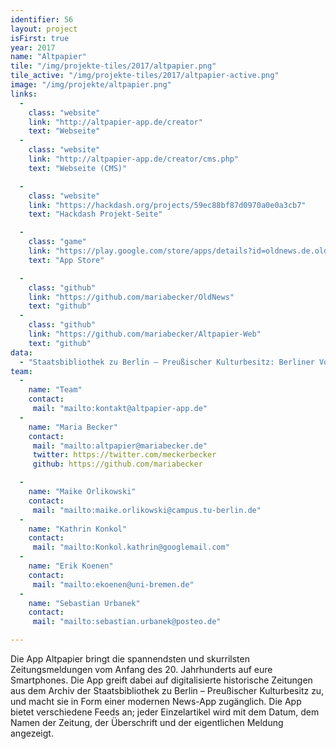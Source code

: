```yaml
---
identifier: 56
layout: project
isFirst: true
year: 2017
name: "Altpapier"
tile: "/img/projekte-tiles/2017/altpapier.png"
tile_active: "/img/projekte-tiles/2017/altpapier-active.png"
image: "/img/projekte/altpapier.png"
links:
  - 
    class: "website"
    link: "http://altpapier-app.de/creator"
    text: "Webseite"
  - 
    class: "website"
    link: "http://altpapier-app.de/creator/cms.php"
    text: "Webseite (CMS)"

  - 
    class: "website"
    link: "https://hackdash.org/projects/59ec88bf87d0970a0e0a3cb7"
    text: "Hackdash Projekt-Seite"

  - 
    class: "game"
    link: "https://play.google.com/store/apps/details?id=oldnews.de.oldnews"
    text: "App Store"

  -
    class: "github"
    link: "https://github.com/mariabecker/OldNews"
    text: "github"
  -
    class: "github"
    link: "https://github.com/mariabecker/Altpapier-Web"
    text: "github"
data:
  - "Staatsbibliothek zu Berlin – Preußischer Kulturbesitz: Berliner Volks-Zeitung (BVZ)"
team:
  -
    name: "Team"
    contact:
     mail: "mailto:kontakt@altpapier-app.de"
  -
    name: "Maria Becker"
    contact:
     mail: "mailto:altpapier@mariabecker.de"
     twitter: https://twitter.com/meckerbecker
     github: https://github.com/mariabecker

  -
    name: "Maike Orlikowski"
    contact:
     mail: "mailto:maike.orlikowski@campus.tu-berlin.de"
  -
    name: "Kathrin Konkol"
    contact:
     mail: "mailto:Konkol.kathrin@googlemail.com"
  -
    name: "Erik Koenen"
    contact:
     mail: "mailto:ekoenen@uni-bremen.de"
  -
    name: "Sebastian Urbanek"
    contact:
     mail: "mailto:sebastian.urbanek@posteo.de"

---
```

Die App Altpapier bringt die spannendsten und skurrilsten Zeitungsmeldungen vom Anfang des 20. Jahrhunderts auf eure Smartphones. Die App greift dabei auf digitalisierte historische Zeitungen aus dem Archiv der Staatsbibliothek zu Berlin – Preußischer Kulturbesitz zu, und macht sie in Form einer modernen News-App zugänglich. Die App bietet verschiedene Feeds an; jeder Einzelartikel wird mit dem Datum, dem Namen der Zeitung, der Überschrift und der eigentlichen Meldung angezeigt. 

